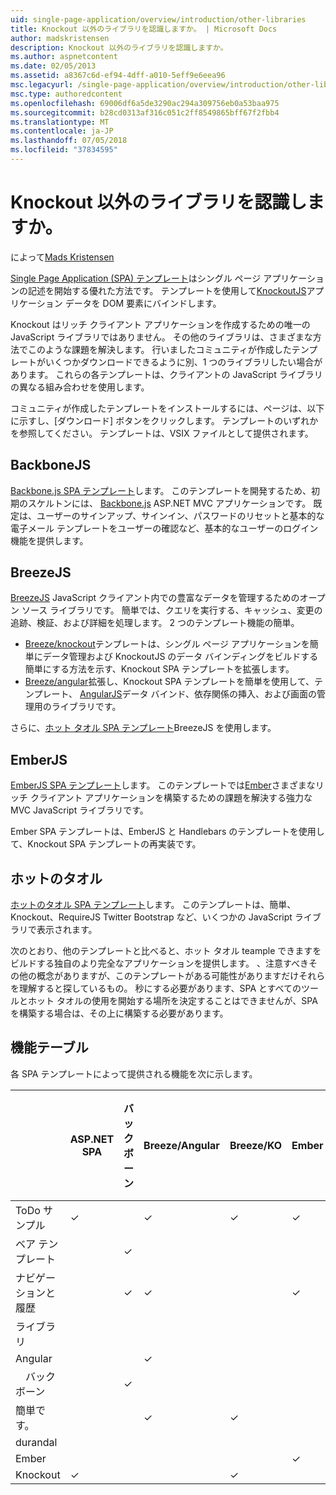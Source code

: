 ```yaml
---
uid: single-page-application/overview/introduction/other-libraries
title: Knockout 以外のライブラリを認識しますか。 | Microsoft Docs
author: madskristensen
description: Knockout 以外のライブラリを認識しますか。
ms.author: aspnetcontent
ms.date: 02/05/2013
ms.assetid: a8367c6d-ef94-4dff-a010-5eff9e6eea96
msc.legacyurl: /single-page-application/overview/introduction/other-libraries
msc.type: authoredcontent
ms.openlocfilehash: 69006df6a5de3290ac294a309756eb0a53baa975
ms.sourcegitcommit: b28cd0313af316c051c2ff8549865bff67f2fbb4
ms.translationtype: MT
ms.contentlocale: ja-JP
ms.lasthandoff: 07/05/2018
ms.locfileid: "37834595"
---
```

<a name="know-a-library-other-than-knockout"></a>Knockout 以外のライブラリを認識しますか。
====================
によって[Mads Kristensen](https://github.com/madskristensen)

[Single Page Application (SPA) テンプレート](knockoutjs-template.md)はシングル ページ アプリケーションの記述を開始する優れた方法です。 テンプレートを使用して[KnockoutJS](http://knockoutjs.com/)アプリケーション データを DOM 要素にバインドします。

Knockout はリッチ クライアント アプリケーションを作成するための唯一の JavaScript ライブラリではありません。 その他のライブラリは、さまざまな方法でこのような課題を解決します。 行いましたコミュニティが作成したテンプレートがいくつかダウンロードできるように別、1 つのライブラリしたい場合があります。 これらの各テンプレートは、クライアントの JavaScript ライブラリの異なる組み合わせを使用します。

コミュニティが作成したテンプレートをインストールするには、ページは、以下に示すし、[ダウンロード] ボタンをクリックします。 テンプレートのいずれかを参照してください。 テンプレートは、VSIX ファイルとして提供されます。

## <a name="backbonejs"></a>BackboneJS

[Backbone.js SPA テンプレート](../templates/backbonejs-template.md)します。 このテンプレートを開発するため、初期のスケルトンには、 [Backbone.js](http://backbonejs.org/) ASP.NET MVC アプリケーションです。 既定は、ユーザーのサインアップ、サインイン、パスワードのリセットと基本的な電子メール テンプレートをユーザーの確認など、基本的なユーザーのログイン機能を提供します。

## <a name="breezejs"></a>BreezeJS

[BreezeJS](http://www.breezejs.com/?utm_source=ms-spa) JavaScript クライアント内での豊富なデータを管理するためのオープン ソース ライブラリです。 簡単では、クエリを実行する、キャッシュ、変更の追跡、検証、および詳細を処理します。 2 つのテンプレート機能の簡単。

- [Breeze/knockout](../templates/breezeknockout-template.md)テンプレートは、シングル ページ アプリケーションを簡単にデータ管理および KnockoutJS のデータ バインディングをビルドする簡単にする方法を示す、Knockout SPA テンプレートを拡張します。
- [Breeze/angular](../templates/breezeangular-template.md)拡張し、Knockout SPA テンプレートを簡単を使用して、テンプレート、 [AngularJS](http://angularjs.org)データ バインド、依存関係の挿入、および画面の管理用のライブラリです。

さらに、[ホット タオル SPA テンプレート](../templates/hottowel-template.md)BreezeJS を使用します。

## <a name="emberjs"></a>EmberJS

[EmberJS SPA テンプレート](../templates/emberjs-template.md)します。 このテンプレートでは[Ember](http://emberjs.com/)さまざまなリッチ クライアント アプリケーションを構築するための課題を解決する強力な MVC JavaScript ライブラリです。

Ember SPA テンプレートは、EmberJS と Handlebars のテンプレートを使用して、Knockout SPA テンプレートの再実装です。

## <a name="hot-towel"></a>ホットのタオル

[ホットのタオル SPA テンプレート](../templates/hottowel-template.md)します。 このテンプレートは、簡単、Knockout、RequireJS Twitter Bootstrap など、いくつかの JavaScript ライブラリで表示されます。

次のとおり、他のテンプレートと比べると、ホット タオル teample できますをビルドする独自のより完全なアプリケーションを提供します。 、注意すべきその他の概念がありますが、このテンプレートがある可能性がありますだけそれらを理解すると探しているもの。 秒にする必要があります、SPA とすべてのツールとホット タオルの使用を開始する場所を決定することはできませんが、SPA を構築する場合は、その上に構築する必要があります。

## <a name="feature-table"></a>機能テーブル

各 SPA テンプレートによって提供される機能を次に示します。


|                        | ASP.NET SPA | バックボーン | Breeze/Angular | Breeze/KO |  Ember   | ホットのタオル |
|------------------------|-------------|----------|----------------|-----------|----------|-----------|
|      ToDo サンプル       |  &#10003;   |          |    &#10003;    | &#10003;  | &#10003; |           |
|     ベア テンプレート      |             | &#10003; |                |           |          | &#10003;  |
| ナビゲーションと履歴 |             | &#10003; |    &#10003;    |           | &#10003; | &#10003;  |
|        ライブラリ        |             |          |                |           |          |           |
|        Angular         |             |          |    &#10003;    |           |          |           |
|    &#8195;バックボーン     |             | &#10003; |                |           |          |           |
|         簡単です。         |             |          |    &#10003;    | &#10003;  |          | &#10003;  |
|        durandal        |             |          |                |           |          | &#10003;  |
|         Ember          |             |          |                |           | &#10003; |           |
|        Knockout        |  &#10003;   |          |                | &#10003;  |          | &#10003;  |

